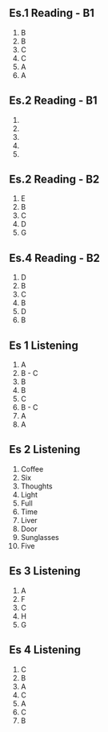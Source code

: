 ## Es.1 Reading - B1

1. B
2. B
3. C
4. C
5. A 
6. A

## Es.2 Reading - B1
1.  
2.  
3.  
4.  
5.  

## Es.2 Reading - B2
1. E
2. B
3. C
4. D
5. G

## Es.4 Reading - B2	

1. D
2. B
3. C 
4. B 
5. D
6. B


## Es 1 Listening
1. A
2. B - C
3. B 
4. B
5. C
6. B - C
7. A 
8. A 

## Es 2 Listening
1. Coffee
2. Six
3. Thoughts 
4. Light
5. Full
6. Time
7. Liver
8. Door 
9. Sunglasses 
10. Five 

## Es 3 Listening
1. A
2. F
3. C
4. H 
5. G

## Es 4 Listening
1. C
2. B
3. A 
4. C 
5. A 
6. C 
7. B
<!--stackedit_data:
eyJoaXN0b3J5IjpbLTE1Nzk4NjkzMzAsLTE5NzQyMzYxMTYsLT
M1MzM2OTgyMiwtMjExMjU4MjA5NSwyMjI5NTYxNTgsLTEyNDIz
MTU4OTMsLTExNjg3ODc0NTQsLTg2OTI0MDY0NiwtNDU5Mzg4Mz
M0LC03OTUxNTA0NTYsNTUzNDYzNDgyLC0xMTYxMTExMzg2LC02
MDA5MzkxMzEsLTk4ODE5ODI0Myw3OTM3OTI2MDRdfQ==
-->